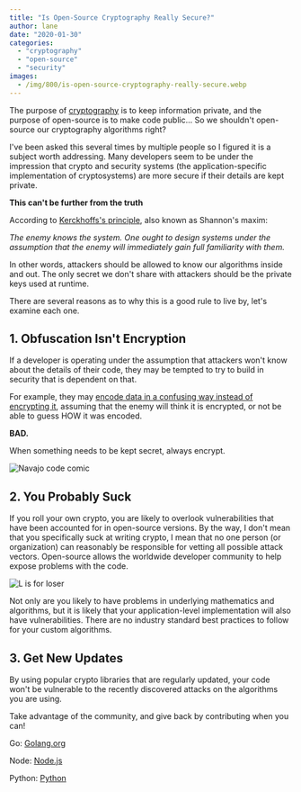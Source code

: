 ```yaml
---
title: "Is Open-Source Cryptography Really Secure?"
author: lane
date: "2020-01-30"
categories: 
  - "cryptography"
  - "open-source"
  - "security"
images:
  - /img/800/is-open-source-cryptography-really-secure.webp
---
```


The purpose of [cryptography](/cryptography/what-is-cryptography/) is to keep information private, and the purpose of open-source is to make code public... So we shouldn't open-source our cryptography algorithms right?

I've been asked this several times by multiple people so I figured it is a subject worth addressing. Many developers seem to be under the impression that crypto and security systems (the application-specific implementation of cryptosystems) are more secure if their details are kept private.

**This can't be further from the truth**

According to [Kerckhoffs's principle](https://en.wikipedia.org/wiki/Kerckhoffs%27s_principle), also known as Shannon's maxim:

_The enemy knows the system. One ought to design systems under the assumption that the enemy will immediately gain full familiarity with them._

In other words, attackers should be allowed to know our algorithms inside and out. The only secret we don't share with attackers should be the private keys used at runtime.

There are several reasons as to why this is a good rule to live by, let's examine each one.

## 1. Obfuscation Isn't Encryption

If a developer is operating under the assumption that attackers won't know about the details of their code, they may be tempted to try to build in security that is dependent on that.

For example, they may [encode data in a confusing way instead of encrypting it](/cryptography/encoding-vs-encryption/), assuming that the enemy will think it is encrypted, or not be able to guess HOW it was encoded.

**BAD.**

When something needs to be kept secret, always encrypt.

![Navajo code comic](/img/800/code_talkers.png)

## 2. You Probably Suck

If you roll your own crypto, you are likely to overlook vulnerabilities that have been accounted for in open-source versions. By the way, I don't mean that you specifically suck at writing crypto, I mean that no one person (or organization) can reasonably be responsible for vetting all possible attack vectors. Open-source allows the worldwide developer community to help expose problems with the code.

![L is for loser](/img/800/loser.png)

Not only are you likely to have problems in underlying mathematics and algorithms, but it is likely that your application-level implementation will also have vulnerabilities. There are no industry standard best practices to follow for your custom algorithms.

## 3. Get New Updates

By using popular crypto libraries that are regularly updated, your code won't be vulnerable to the recently discovered attacks on the algorithms you are using.

Take advantage of the community, and give back by contributing when you can!

Go: [Golang.org](https://golang.org/pkg/crypto/)

Node: [Node.js](https://nodejs.org/api/crypto.html)

Python: [Python](https://pypi.org/project/cryptography/)

